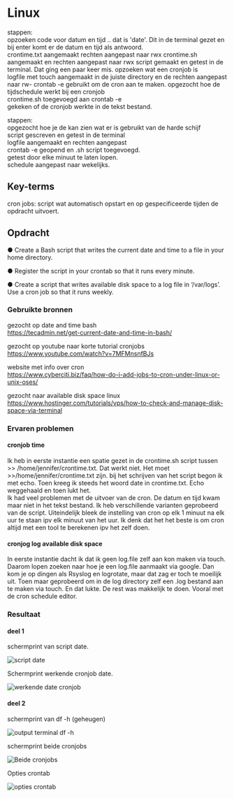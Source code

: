# Linux
stappen:  
opzoeken code voor datum en tijd ..
dat is 'date'. Dit in de terminal gezet en bij enter komt er de datum en tijd als antwoord.  
crontime.txt aangemaakt rechten aangepast  naar rwx
crontime.sh aangemaakt en rechten aangepast naar rwx 
script gemaakt en getest in de terminal. Dat ging een paar keer mis. 
opzoeken wat een cronjob is   
logfile met touch aangemaakt in de juiste directory en de rechten aangepast naar rw- 
crontab -e gebruikt om de cron aan te maken.
opgezocht hoe de tijdschedule werkt bij een cronjob  
crontime.sh toegevoegd aan crontab -e  
gekeken of de cronjob werkte in de tekst bestand.   

stappen:   
opgezocht hoe je de kan zien wat er is gebruikt van de harde schijf  
script gescreven en getest in de terminal  
logfile aangemaakt en rechten aangepast  
crontab -e geopend en .sh script toegevoegd.   
getest door elke minuut te laten lopen.  
schedule aangepast naar wekelijks. 


## Key-terms
cron jobs: script wat automatisch opstart en op gespecificeerde tijden de opdracht uitvoert.   



## Opdracht
●	Create a Bash script that writes the current date and time to a file in your home directory.

●	Register the script in your crontab so that it runs every minute.

●	Create a script that writes available disk space to a log file in ‘/var/logs’. Use a cron job so that it runs weekly.



### Gebruikte bronnen
gezocht op date and time bash  
https://tecadmin.net/get-current-date-and-time-in-bash/  

gezocht op youtube naar korte tutorial cronjobs 
https://www.youtube.com/watch?v=7MFMnsnfBJs    
  
website met info over cron  
https://www.cyberciti.biz/faq/how-do-i-add-jobs-to-cron-under-linux-or-unix-oses/  

gezocht naar available disk space linux  
https://www.hostinger.com/tutorials/vps/how-to-check-and-manage-disk-space-via-terminal 

### Ervaren problemen
#### cronjob time  
Ik heb in eerste instantie een spatie gezet in de crontime.sh script tussen >> /home/jennifer/crontime.txt. Dat werkt niet. Het moet >>/home/jennifer/crontime.txt zijn.
bij het schrijven van het script begon ik met echo. Toen kreeg ik steeds het woord date in crontime.txt. Echo weggehaald en toen lukt het.  
Ik had veel problemen  met de uitvoer van de cron. De datum en tijd kwam maar niet in het tekst bestand. Ik heb verschillende varianten geprobeerd van de script. Uiteindelijk bleek de instelling van cron op elk 1 minuut na elk uur te staan ipv elk minuut van het uur. Ik denk dat het het beste is om cron altijd met een tool te berekenen ipv het zelf doen.    
#### cronjog log available disk space   
In eerste instantie dacht ik dat ik geen log.file zelf aan kon maken via touch. Daarom lopen zoeken naar hoe je een log.file aanmaakt via google. Dan kom je op dingen als Rsyslog en logrotate, maar dat zag er toch te moeilijk uit. Toen maar geprobeerd om in de log directory zelf een .log bestand aan te maken via touch. En dat lukte. De rest was makkelijk te doen. Vooral met de cron schedule editor.  

### Resultaat
#### deel 1  
schermprint van script date. 

![script date](https://user-images.githubusercontent.com/123589199/230885109-1957cbfe-5dcb-4497-8f28-8b20e1993f59.png)


Schermprint werkende cronjob date.

![werkende date cronjob](https://user-images.githubusercontent.com/123589199/230885441-9d4efa03-44aa-464a-b86e-f26dadad7214.png)


#### deel 2

schermprint van df -h (geheugen)

![output terminal df -h](https://user-images.githubusercontent.com/123589199/230885930-06ceb62b-9bb4-469e-a11f-bf6f61f4deea.png)

schermprint beide cronjobs


![Beide cronjobs](https://user-images.githubusercontent.com/123589199/230886206-93695209-697e-4655-8c2a-7419b2e9c2e6.png)

Opties crontab

![opties crontab](https://user-images.githubusercontent.com/123589199/230886269-af80c14b-02c6-4b33-baec-27dd893650db.png)






